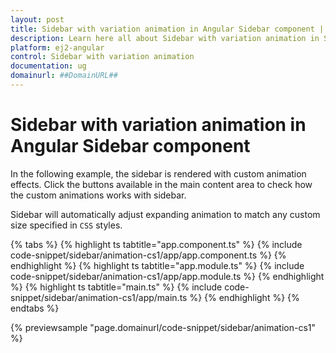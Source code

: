 ```yaml
---
layout: post
title: Sidebar with variation animation in Angular Sidebar component | Syncfusion
description: Learn here all about Sidebar with variation animation in Syncfusion Angular Sidebar component of Syncfusion Essential JS 2 and more.
platform: ej2-angular
control: Sidebar with variation animation 
documentation: ug
domainurl: ##DomainURL##
---
```


# Sidebar with variation animation in Angular Sidebar component

In the following example, the sidebar is rendered with custom animation effects. Click the buttons available in the main content area to check how the custom animations works with sidebar.

Sidebar will automatically adjust expanding animation to match any custom size specified in `CSS` styles.

{% tabs %}
{% highlight ts tabtitle="app.component.ts" %}
{% include code-snippet/sidebar/animation-cs1/app/app.component.ts %}
{% endhighlight %}
{% highlight ts tabtitle="app.module.ts" %}
{% include code-snippet/sidebar/animation-cs1/app/app.module.ts %}
{% endhighlight %}
{% highlight ts tabtitle="main.ts" %}
{% include code-snippet/sidebar/animation-cs1/app/main.ts %}
{% endhighlight %}
{% endtabs %}
  
{% previewsample "page.domainurl/code-snippet/sidebar/animation-cs1" %}

